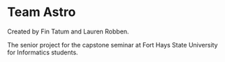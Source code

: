 # Team Astro

Created by Fin Tatum and Lauren Robben.


The senior project for the capstone seminar at Fort Hays State University for Informatics students.
